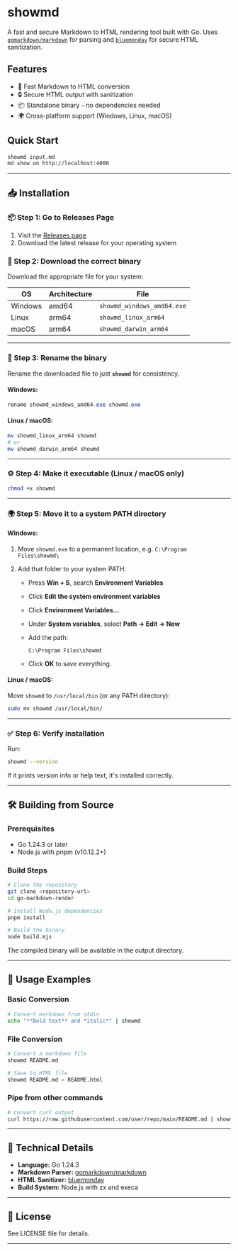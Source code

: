 # showmd

A fast and secure Markdown to HTML rendering tool built with Go. Uses [`gomarkdown/markdown`](https://github.com/gomarkdown/markdown) for parsing and [`bluemonday`](https://github.com/microcosm-cc/bluemonday) for secure HTML sanitization.

## Features

- 🚀 Fast Markdown to HTML conversion
- 🔒 Secure HTML output with sanitization
- 📦 Standalone binary - no dependencies needed
- 🌍 Cross-platform support (Windows, Linux, macOS)

## Quick Start

```bash
showmd input.md
md show on http://localhost:4000
```

---

## 📥 Installation

### 📦 Step 1: Go to Releases Page

1. Visit the [Releases page](https://github.com/devgauravjatt/showmd/releases)
2. Download the latest release for your operating system

### 🧩 Step 2: Download the correct binary

Download the appropriate file for your system:

| OS      | Architecture | File                       |
| ------- | ------------ | -------------------------- |
| Windows | amd64        | `showmd_windows_amd64.exe` |
| Linux   | arm64        | `showmd_linux_arm64`       |
| macOS   | arm64        | `showmd_darwin_arm64`      |

---

### 🧱 Step 3: Rename the binary

Rename the downloaded file to just **`showmd`** for consistency.

#### Windows:

```powershell
rename showmd_windows_amd64.exe showmd.exe
```

#### Linux / macOS:

```bash
mv showmd_linux_arm64 showmd
# or
mv showmd_darwin_arm64 showmd
```

---

### ⚙️ Step 4: Make it executable (Linux / macOS only)

```bash
chmod +x showmd
```

---

### 🌍 Step 5: Move it to a system PATH directory

#### **Windows:**

1. Move `showmd.exe` to a permanent location, e.g.
   `C:\Program Files\showmd\`
2. Add that folder to your system PATH:

   - Press **Win + S**, search **Environment Variables**
   - Click **Edit the system environment variables**
   - Click **Environment Variables…**
   - Under **System variables**, select **Path → Edit → New**
   - Add the path:

     ```
     C:\Program Files\showmd
     ```

   - Click **OK** to save everything.

#### **Linux / macOS:**

Move `showmd` to `/usr/local/bin` (or any PATH directory):

```bash
sudo mv showmd /usr/local/bin/
```

---

### ✅ Step 6: Verify installation

Run:

```bash
showmd --version
```

If it prints version info or help text, it's installed correctly.

---

## 🛠️ Building from Source

### Prerequisites

- Go 1.24.3 or later
- Node.js with pnpm (v10.12.2+)

### Build Steps

```bash
# Clone the repository
git clone <repository-url>
cd go-markdown-render

# Install Node.js dependencies
pnpm install

# Build the binary
node build.mjs
```

The compiled binary will be available in the output directory.

---

## 📖 Usage Examples

### Basic Conversion

```bash
# Convert markdown from stdin
echo "**Bold text** and *italic*" | showmd
```

### File Conversion

```bash
# Convert a markdown file
showmd README.md

# Save to HTML file
showmd README.md > README.html
```

### Pipe from other commands

```bash
# Convert curl output
curl https://raw.githubusercontent.com/user/repo/main/README.md | showmd
```

---

## 🔧 Technical Details

- **Language:** Go 1.24.3
- **Markdown Parser:** [gomarkdown/markdown](https://github.com/gomarkdown/markdown)
- **HTML Sanitizer:** [bluemonday](https://github.com/microcosm-cc/bluemonday)
- **Build System:** Node.js with zx and execa

---

## 📝 License

See LICENSE file for details.

---
